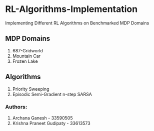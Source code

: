# RL-Algorithms-Implementation
Implementing Different RL Algorithms on Benchmarked MDP Domains

## MDP Domains
1. 687-Gridworld
2. Mountain Car
3. Frozen Lake

## Algorithms
1. Priority Sweeping
2. Episodic Semi-Gradient n-step SARSA

### Authors: 
1. Archana Ganesh - 33590505
2. Krishna Praneet Gudipaty - 33613573



